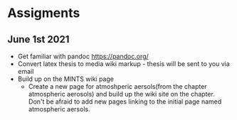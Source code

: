 # Assigments 

## June 1st 2021
- Get familiar with pandoc https://pandoc.org/
- Convert latex thesis to media wiki markup - thesis will be sent to you via email
- Build up on the MINTS wiki page 
  - Create a new page for atmoshperic aersols(from the chapter atmospheric aerosols) and build up the wiki site on the chapter. Don't be afraid to add new pages linking to the initial page named atmospheric aersols. 
